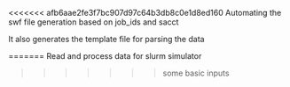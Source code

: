 <<<<<<< afb6aae2fe3f7bc907d97c64b3db8c0e1d8ed160
Automating the swf file generation based on job_ids and sacct

It also generates the template file for parsing the data

=======
Read and process data for slurm simulator
>>>>>>> some basic inputs
